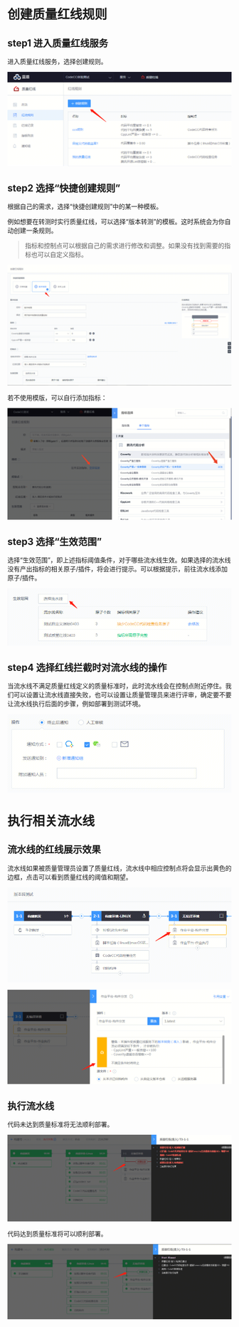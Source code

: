 # 创建质量红线规则

## step1 进入质量红线服务

进入质量红线服务，选择创建规则。

![](../../assets/gate/quality-entry.png)

## step2 选择“快捷创建规则”

根据自己的需求，选择“快捷创建规则”中的某一种模板。

例如想要在转测时实行质量红线，可以选择“版本转测”的模板。这时系统会为你自动创建一条规则。

> 指标和控制点可以根据自己的需求进行修改和调整。如果没有找到需要的指标也可以自定义指标。

![](../../assets/gate/create-gate-1.png)


若不使用模版，可以自行添加指标：

![](../../assets/gate/create-gate-2.png)

## step3 选择“生效范围”

选择“生效范围”，即上述指标阈值条件，对于哪些流水线生效。如果选择的流水线没有产出指标的相关原子/插件，将会进行提示。可以根据提示，前往流水线添加原子/插件。

![](../../assets/gate/create-gate-3.png)

## step4 选择红线拦截时对流水线的操作

当流水线不满足质量红线定义的质量标准时，此时流水线会在控制点附近停住。我们可以设置让流水线直接失败，也可以设置让质量管理员来进行评审，确定要不要让流水线执行后面的步骤，例如部署到测试环境。

![](../../assets/gate/create-gate-4.png)

# 执行相关流水线

## 流水线的红线展示效果

流水线如果被质量管理员设置了质量红线，流水线中相应控制点将会显示出黄色的边框，点击可以看到质量红线的阈值和期望。

![](../../assets/gate/quality-pipeline-1.png)

![](../../assets/gate/quality-pipeline-2.png)

## 执行流水线

代码未达到质量标准将无法顺利部署。

![](../../assets/gate/quality-pipeline-fail.png)

代码达到质量标准将可以顺利部署。

![](../../assets/gate/quality-pipeline-succ.png)



